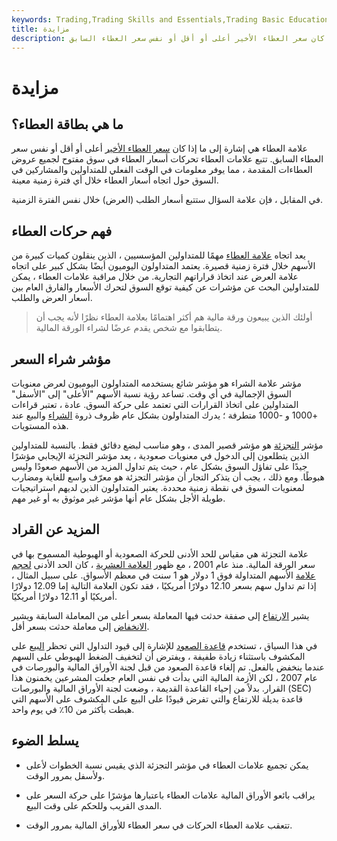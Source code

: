```yaml
---
keywords: Trading,Trading Skills and Essentials,Trading Basic Education,Trading Skills
title: مزايدة
description: علامة العطاء هي إشارة إلى ما إذا كان سعر العطاء الأخير أعلى أو أقل أو نفس سعر العطاء السابق.
---
```


# مزايدة
## ما هي بطاقة العطاء؟

علامة العطاء هي إشارة إلى ما إذا كان [سعر العطاء الأخير](/bidprice) أعلى أو أقل أو نفس سعر العطاء السابق. تتبع علامات العطاء تحركات أسعار العطاء في سوق مفتوح لجميع عروض العطاءات المقدمة ، مما يوفر معلومات في الوقت الفعلي للمتداولين والمشاركين في السوق حول اتجاه أسعار العطاء خلال أي فترة زمنية معينة.

في المقابل ، فإن علامة السؤال ستتبع أسعار الطلب (العرض) خلال نفس الفترة الزمنية.

## فهم حركات العطاء

يعد اتجاه [علامة العطاء](/tick) مهمًا للمتداولين المؤسسيين ، الذين ينقلون كميات كبيرة من الأسهم خلال فترة زمنية قصيرة. يعتمد المتداولون اليوميون أيضًا بشكل كبير على اتجاه علامة العرض عند اتخاذ قراراتهم التجارية. من خلال مراقبة علامات العطاء ، يمكن للمتداولين البحث عن مؤشرات عن كيفية توقع السوق لتحرك الأسعار والفارق العام بين أسعار العرض والطلب.

> أولئك الذين يبيعون ورقة مالية هم أكثر اهتمامًا بعلامة العطاء نظرًا لأنه يجب أن يتطابقوا مع شخص يقدم عرضًا لشراء الورقة المالية.

>

## مؤشر شراء السعر

مؤشر علامة الشراء هو مؤشر شائع يستخدمه المتداولون اليوميون لعرض معنويات السوق الإجمالية في أي وقت. تساعد رؤية نسبة الأسهم "الأعلى" إلى "الأسفل" المتداولين على اتخاذ القرارات التي تعتمد على حركة السوق. عادة ، تعتبر قراءات +1000 و -1000 متطرفة ؛ يدرك المتداولون بشكل عام ظروف ذروة [الشراء](/overbought) والبيع عند هذه المستويات.

مؤشر [التجزئة](/tickindex) هو مؤشر قصير المدى ، وهو مناسب لبضع دقائق فقط. بالنسبة للمتداولين الذين يتطلعون إلى الدخول في معنويات صعودية ، يعد مؤشر التجزئة الإيجابي مؤشرًا جيدًا على تفاؤل السوق بشكل عام ، حيث يتم تداول المزيد من الأسهم صعودًا وليس هبوطًا. ومع ذلك ، يجب أن يتذكر التجار أن مؤشر التجزئة هو معرّف واسع للغاية ومضارب لمعنويات السوق في نقطة زمنية محددة. يعتبر المتداولون الذين لديهم استراتيجيات طويلة الأجل بشكل عام أنها مؤشر غير موثوق به أو غير مهم.

## المزيد عن القراد

علامة التجزئة هي مقياس للحد الأدنى للحركة الصعودية أو الهبوطية المسموح بها في سعر الورقة المالية. منذ عام 2001 ، مع ظهور [العلامة العشرية](/decimalization) ، كان الحد الأدنى [لحجم علامة](/tick-size) الأسهم المتداولة فوق 1 دولار هو 1 سنت في معظم الأسواق. على سبيل المثال ، إذا تم تداول سهم بسعر 12.10 دولارًا أمريكيًا ، فقد تكون العلامة التالية إما 12.09 دولارًا أمريكيًا أو 12.11 دولارًا أمريكيًا.

يشير [الارتفاع](/uptick) إلى صفقة حدثت فيها المعاملة بسعر أعلى من المعاملة السابقة ويشير [الانخفاض](/downtick) إلى معاملة حدثت بسعر أقل.

في هذا السياق ، تستخدم [قاعدة الصعود](/uptickrule) للإشارة إلى قيود التداول التي تحظر [البيع](/shortselling) على المكشوف باستثناء زيادة طفيفة ، ويفترض أن لتخفيف الضغط الهبوطي على السهم عندما ينخفض بالفعل. تم إلغاء قاعدة الصعود من قبل لجنة الأوراق المالية والبورصات في عام 2007 ، لكن الأزمة المالية التي بدأت في نفس العام جعلت المشرعين يخمنون هذا القرار. بدلاً من إحياء القاعدة القديمة ، وضعت لجنة الأوراق المالية والبورصات (SEC) قاعدة بديلة للارتفاع والتي تفرض قيودًا على البيع على المكشوف على الأسهم التي هبطت بأكثر من 10٪ في يوم واحد.

## يسلط الضوء

- يمكن تجميع علامات العطاء في مؤشر التجزئة الذي يقيس نسبة الخطوات لأعلى ولأسفل بمرور الوقت.

- يراقب بائعو الأوراق المالية علامات العطاء باعتبارها مؤشرًا على حركة السعر على المدى القريب وللحكم على وقت البيع.

- تتعقب علامة العطاء الحركات في سعر العطاء للأوراق المالية بمرور الوقت.

